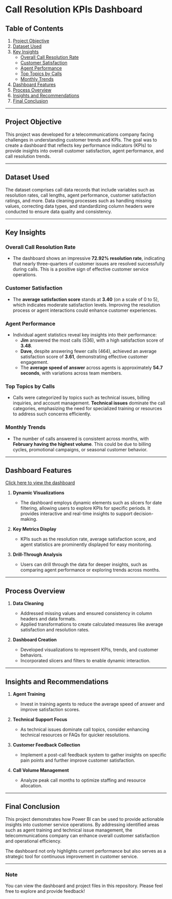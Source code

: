 # Call Resolution KPIs Dashboard

## Table of Contents
1. [Project Objective](#project-objective)
2. [Dataset Used](#dataset-used)
3. [Key Insights](#key-insights)
    - [Overall Call Resolution Rate](#overall-call-resolution-rate)
    - [Customer Satisfaction](#customer-satisfaction)
    - [Agent Performance](#agent-performance)
    - [Top Topics by Calls](#top-topics-by-calls)
    - [Monthly Trends](#monthly-trends)
4. [Dashboard Features](#dashboard-features)
5. [Process Overview](#process-overview)
6. [Insights and Recommendations](#insights-and-recommendations)
7. [Final Conclusion](#final-conclusion)

---

## Project Objective
This project was developed for a telecommunications company facing challenges in understanding customer trends and KPIs. The goal was to create a dashboard that reflects key performance indicators (KPIs) to provide insights into overall customer satisfaction, agent performance, and call resolution trends.

---

## Dataset Used
The dataset comprises call data records that include variables such as resolution rates, call lengths, agent performance, customer satisfaction ratings, and more. Data cleaning processes such as handling missing values, correcting data types, and standardizing column headers were conducted to ensure data quality and consistency.

---

## Key Insights

### Overall Call Resolution Rate
- The dashboard shows an impressive **72.92% resolution rate**, indicating that nearly three-quarters of customer issues are resolved successfully during calls. This is a positive sign of effective customer service operations.

### Customer Satisfaction
- The **average satisfaction score** stands at **3.40** (on a scale of 0 to 5), which indicates moderate satisfaction levels. Improving the resolution process or agent interactions could enhance customer experiences.

### Agent Performance
- Individual agent statistics reveal key insights into their performance:
    - **Jim** answered the most calls (536), with a high satisfaction score of **3.48**.
    - **Dave**, despite answering fewer calls (464), achieved an average satisfaction score of **3.61**, demonstrating effective customer engagement.
    - The **average speed of answer** across agents is approximately **54.7 seconds**, with variations across team members.

### Top Topics by Calls
- Calls were categorized by topics such as technical issues, billing inquiries, and account management. **Technical issues** dominate the call categories, emphasizing the need for specialized training or resources to address such concerns efficiently.

### Monthly Trends
- The number of calls answered is consistent across months, with **February having the highest volume**. This could be due to billing cycles, promotional campaigns, or seasonal customer behavior.

---

## Dashboard Features
[Click here to view the dashboard](https://github.com/Chibuzorn/Call-Resolution-KPIs-Dashboard/blob/main/Dashboard.png)

1. **Dynamic Visualizations**  
   - The dashboard employs dynamic elements such as slicers for date filtering, allowing users to explore KPIs for specific periods. It provides interactive and real-time insights to support decision-making.

2. **Key Metrics Display**  
   - KPIs such as the resolution rate, average satisfaction score, and agent statistics are prominently displayed for easy monitoring.

3. **Drill-Through Analysis**  
   - Users can drill through the data for deeper insights, such as comparing agent performance or exploring trends across months.

---

## Process Overview
1. **Data Cleaning**  
    - Addressed missing values and ensured consistency in column headers and data formats.
    - Applied transformations to create calculated measures like average satisfaction and resolution rates.

2. **Dashboard Creation**  
    - Developed visualizations to represent KPIs, trends, and customer behaviors.
    - Incorporated slicers and filters to enable dynamic interaction.

---

## Insights and Recommendations

1. **Agent Training**  
   - Invest in training agents to reduce the average speed of answer and improve satisfaction scores.

2. **Technical Support Focus**  
   - As technical issues dominate call topics, consider enhancing technical resources or FAQs for quicker resolutions.

3. **Customer Feedback Collection**  
   - Implement a post-call feedback system to gather insights on specific pain points and further improve customer satisfaction.

4. **Call Volume Management**  
   - Analyze peak call months to optimize staffing and resource allocation.

---

## Final Conclusion
This project demonstrates how Power BI can be used to provide actionable insights into customer service operations. By addressing identified areas such as agent training and technical issue management, the telecommunications company can enhance overall customer satisfaction and operational efficiency. 

The dashboard not only highlights current performance but also serves as a strategic tool for continuous improvement in customer service.

---

### **Note**
You can view the dashboard and project files in this repository. Please feel free to explore and provide feedback!

